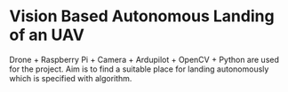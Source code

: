 # Vision Based Autonomous Landing of an UAV

Drone + Raspberry Pi + Camera + Ardupilot + OpenCV + Python are used for the project. Aim is to find a suitable place for landing autonomously which is specified with algorithm. 

